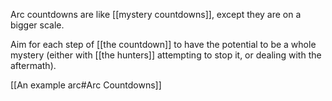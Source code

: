 
Arc countdowns are like [[mystery countdowns]], except they are on a bigger scale.

Aim for each step of [[the countdown]] to have the potential to be a whole mystery (either with [[the hunters]] attempting to stop it, or dealing with the aftermath).

[[An example arc#Arc Countdowns]]